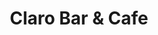 ---
title: "Claro Bar & Cafe"
url: /ciudad-autonoma-de-buenos-aires/claro-bar-und-cafe/
shop: Kaffee
---